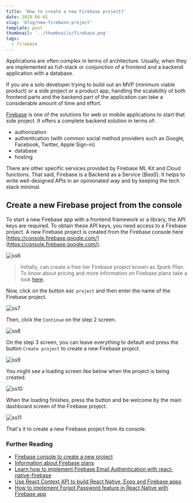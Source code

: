 ```yaml
---
title: 'How to create a new Firebase project?'
date: 2020-06-01
slug: 'blog/new-firebase-project'
template: post
thumbnail: '../thumbnails/firebase.png'
tags:
  - firebase
---
```


Applications are often complex in terms of architecture. Usually, when they are implemented as full-stack or conjunction of a frontend and a backend application with a database.

If you are a solo developer trying to build out an MVP (minimum viable product) or a side project or a product app, handling the scalability of both frontend parts and the backend part of the application can take a considerable amount of time and effort.

[Firebase](https://firebase.google.com/) is one of the solutions for web or mobile applications to start that side project. It offers a complete backend solution in terms of:

- authorization
- authentication (with common social method providers such as Google, Facebook, Twitter, Apple Sign-in)
- database
- hosting

There are other specific services provided by Firebase ML Kit and Cloud functions. That said, Firebase is a Backend as a Service (_BaaS_). It helps to write well-designed APIs in an opinionated way and by keeping the tech stack minimal.

## Create a new Firebase project from the console

To start a new Firebase app with a frontend framework or a library, the API keys are required. To obtain these API keys, you need access to a Firebase project. A new Firebase project is created from the Firebase console here [https://console.firebase.google.com/](https://console.firebase.google.com/).

![ss6](https://i.imgur.com/qOYJj3e.png)

> Initially, can create a free tier Firebase project known as _Spark Plan_. To know about pricing and more information on Firebase plans take a look [here](https://firebase.google.com/pricing).

Now, click on the button `Add project` and then enter the name of the Firebase project.

![ss7](https://i.imgur.com/SHSHhP2.png)

Then, click the `Continue` on the step 2 screen.

![ss8](https://i.imgur.com/KEIWNAB.png)

On the step 3 screen, you can leave everything to default and press the button `Create project` to create a new Firebase project.

![ss9](https://i.imgur.com/pF6VfqB.png)

You might see a loading screen like below when the project is being created.

![ss10](https://i.imgur.com/EUTK8ZC.png)

When the loading finishes, press the button and be welcome by the main dashboard screen of the Firebase project.

![ss11](https://i.imgur.com/zRmjooJ.png)

That's it to create a new Firebase project from its console.

### Further Reading

- [Firebase console to create a new project](https://console.firebase.google.com/)
- [Information about Firebase plans](https://firebase.google.com/pricing)
- [Learn how to implement Firebase Email Authentication with react-native-firebase](https://amanhimself.dev/chat-app-with-react-native-part-2-email-authentication/)
- [Use React Context API to build React Native, Expo and Firebase apps](https://amanhimself.dev/context-api-react-native-firebase/)
- [How to implement Forgot Password feature in React Native with Firebase app](https://amanhimself.dev/implement-forgot-password-firebase-react-native/)
